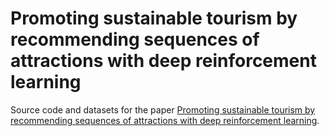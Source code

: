 # Promoting sustainable tourism by recommending sequences of attractions with deep reinforcement learning

Source code and datasets for the paper [Promoting sustainable tourism by recommending sequences of attractions with deep reinforcement learning](https://doi.org/10.1007/s40558-024-00288-x).
